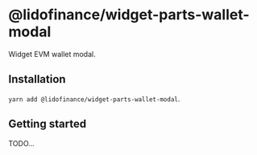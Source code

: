 # @lidofinance/widget-parts-wallet-modal

Widget EVM wallet modal.

## Installation

`yarn add @lidofinance/widget-parts-wallet-modal`.

## Getting started
TODO...
